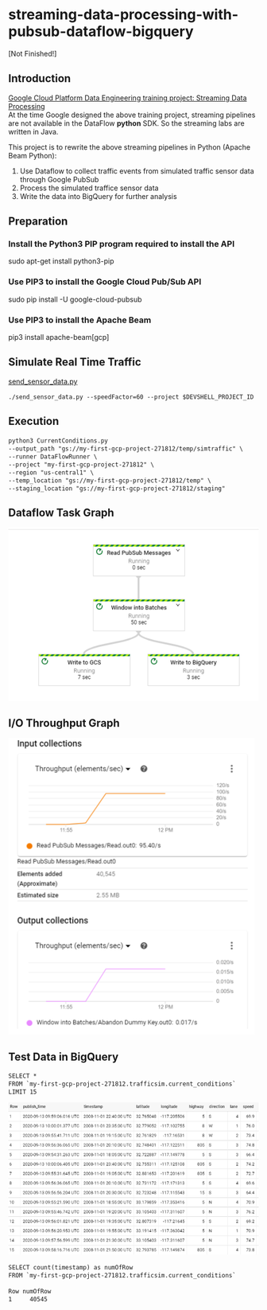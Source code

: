 # streaming-data-processing-with-pubsub-dataflow-bigquery 
[Not Finished!]

## Introduction

[Google Cloud Platform Data Engineering training project: Streaming Data Processing](https://github.com/GoogleCloudPlatform/training-data-analyst/tree/master/courses/streaming) <br>
At the time Google designed the above training project, streaming pipelines are not available in the DataFlow **python** SDK. So the streaming labs are written in Java.

This project is to rewrite the above streaming pipelines in Python (Apache Beam Python):
1. Use Dataflow to collect traffic events from simulated traffic sensor data through Google PubSub
2. Process the simulated traffice sensor data
3. Write the data into BigQuery for further analysis

## Preparation
### Install the Python3 PIP program required to install the API
sudo apt-get install python3-pip

###	Use PIP3 to install the Google Cloud Pub/Sub API
sudo pip install -U google-cloud-pubsub

### Use PIP3 to install the Apache Beam
pip3 install apache-beam[gcp]

## Simulate Real Time Traffic
[send_sensor_data.py](https://github.com/GoogleCloudPlatform/training-data-analyst/tree/master/courses/streaming/publish)
```
./send_sensor_data.py --speedFactor=60 --project $DEVSHELL_PROJECT_ID
```

## Execution
```
python3 CurrentConditions.py 
--output_path "gs://my-first-gcp-project-271812/temp/simtraffic" \
--runner DataFlowRunner \
--project "my-first-gcp-project-271812" \
--region "us-central1" \
--temp_location "gs://my-first-gcp-project-271812/temp" \
--staging_location "gs://my-first-gcp-project-271812/staging" 

```

## Dataflow Task Graph
![Dataflow Task Graph!](./image/jobflow.PNG "Task Graph")

## I/O Throughput Graph
![I/O Throughput Graph!](./image/io.PNG "IO")

## Test Data in BigQuery
```
SELECT *
FROM `my-first-gcp-project-271812.trafficsim.current_conditions` 
LIMIT 15
```

![Query!](./image/test_query.PNG "IO")

```
SELECT count(timestamp) as numOfRow
FROM `my-first-gcp-project-271812.trafficsim.current_conditions` 

Row	numOfRow	
1	  40545
```

